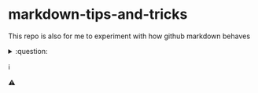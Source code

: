 # markdown-tips-and-tricks

This repo is also for me to experiment with how github markdown behaves

<details>
<summary> :question: </summary>
  <h2>I just learned about dropdowns (and emoji's)</h2>
<br>
From here : https://gist.github.com/citrusui/07978f14b11adada364ff901e27c7f61 <br/>      
See also Emoji cheat sheet : https://www.webpagefx.com/tools/emoji-cheat-sheet/
</details>
  
  
  :information_source:
  
  :warning:
  
  
